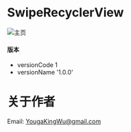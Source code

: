 # SwipeRecyclerView


![主页](https://github.com/YougaKing/SwipeRecyclerView/blob/master/haha.gif)



#### 版本
* versionCode 1
* versionName '1.0.0'

# 关于作者
Email: YougaKingWu@gmail.com
